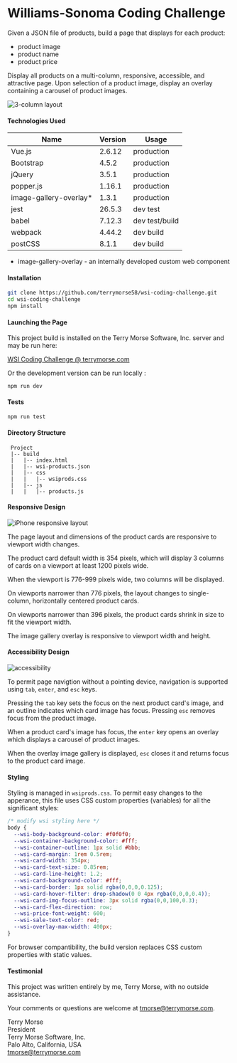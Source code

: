 # Williams-Sonoma Coding Challenge #

Given a JSON file of products, build a page that displays for each
 product:

* product image
* product name
* product price

Display all products on a multi-column, responsive, accessible, and attractive
 page. Upon selection of a product image, display an overlay containing a
  carousel of product images.
  
![3-column layout](https://terrymorse.com/public/wscc-3-column.png "3-column
   layout")


#### Technologies Used ####

 Name                      | Version | Usage
-------------------------- | ------- | -----
 Vue.js                    | 2.6.12  | production
 Bootstrap                 | 4.5.2   | production
 jQuery                    | 3.5.1   | production
 popper.js                 | 1.16.1  | production 
 image-gallery-overlay*    | 1.3.1   | production
 jest                      | 26.5.3  | dev test
 babel                     | 7.12.3  | dev test/build
 webpack                   | 4.44.2  | dev build
 postCSS                   | 8.1.1   | dev build
 
* image-gallery-overlay - an internally developed custom web component

#### Installation ####

```bash
git clone https://github.com/terrymorse58/wsi-coding-challenge.git
cd wsi-coding-challenge
npm install
```
#### Launching the Page ###

This project build is installed on the Terry Morse Software, Inc. server and may
be run here:
 
[WSI Coding Challenge @ terrymorse.com](https://terrymorse.com/private/wsicodechallenge/index.html)

Or the development version can be run locally
:
```text
npm run dev
```

#### Tests ####
```text
npm run test
```

#### Directory Structure ####
```text
 Project
 |-- build
 |   |-- index.html
 |   |-- wsi-products.json
 |   |-- css
 |   |   |-- wsiprods.css
 |   |-- js
 |   |   |-- products.js
```

#### Responsive Design ####

![iPhone responsive layout](https://terrymorse.com/public/wsicc-iphone.png "1
-column layout")


The page layout and dimensions of the product cards are responsive to viewport
width changes.
 
The product card default width is 354 pixels, which will display 3
 columns of cards on a viewport at least 1200 pixels wide.
 
When the viewport is 776-999 pixels wide, two columns will be
  displayed. 
 
On viewports narrower than 776 pixels, the layout changes to single-column,
horizontally centered product cards.
 
On viewports narrower than 396 pixels, the product cards shrink in size
 to fit the viewport width.
 
The image gallery overlay is responsive to viewport width and height.

#### Accessibility Design ####

![accessibility](https://terrymorse.com/public/wsicc-accessibility.gif
 "accessibility design")

To permit page navigtion without a pointing device, navigation is
 supported using `tab`, `enter`, and `esc` keys.

Pressing the `tab` key sets the focus on the next product card's image, and an
 outline indicates which card image has focus. Pressing `esc` removes
 focus from the product image.

When a product card's image has focus, the `enter` key opens an
 overlay which displays a carousel of product images.
 
When the overlay image gallery is displayed, `esc` closes it and returns
 focus to the product card image.

#### Styling ####

Styling is managed in `wsiprods.css`. To permit easy changes to the apperance,
this file uses CSS custom properties (variables) for all the significant
 styles:
  
```css
/* modify wsi styling here */
body {
  --wsi-body-background-color: #f0f0f0;
  --wsi-container-background-color: #fff;
  --wsi-container-outline: 1px solid #bbb;
  --wsi-card-margin: 1rem 0.5rem;
  --wsi-card-width: 354px;
  --wsi-card-text-size: 0.85rem;
  --wsi-card-line-height: 1.2;
  --wsi-card-background-color: #fff;
  --wsi-card-border: 1px solid rgba(0,0,0,0.125);
  --wsi-card-hover-filter: drop-shadow(0 0 4px rgba(0,0,0,0.4));
  --wsi-card-img-focus-outline: 3px solid rgba(0,0,100,0.3);
  --wsi-card-flex-direction: row;
  --wsi-price-font-weight: 600;
  --wsi-sale-text-color: red;
  --wsi-overlay-max-width: 400px;
}
```

For browser compantibility, the build version replaces CSS custom properties
 with static values. 

#### Testimonial ####

This project was written entirely by me, Terry Morse, with no outside
 assistance.
 
Your comments or questions are welcome at
[tmorse@terrymorse.com](mailto:tmorse@terrymorse.com "Terry Morse email
 address").
 
 Terry Morse<br>
 President<br>
 Terry Morse Software, Inc.<br>
 Palo Alto, California, USA<br>
 [tmorse@terrymorse.com](mailto:tmorse@terrymorse.com)
